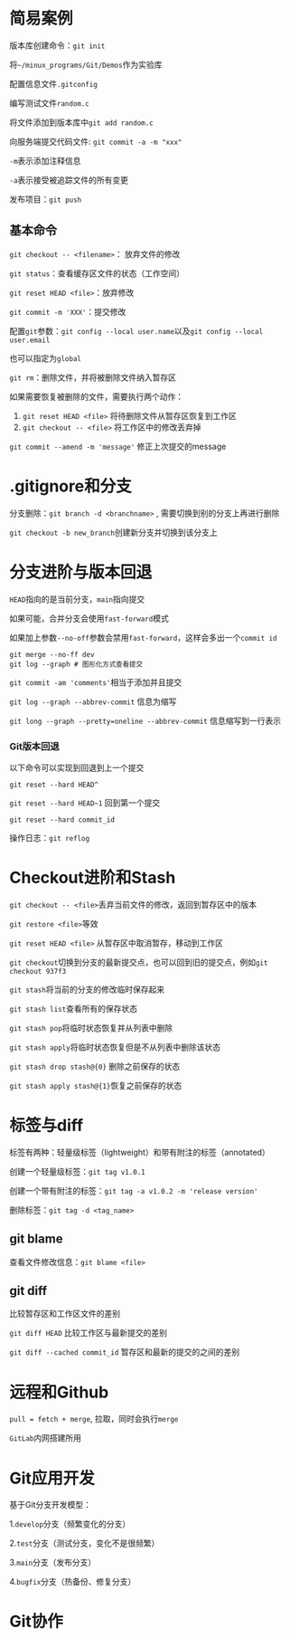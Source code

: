 # 简易案例

版本库创建命令：`git init`

将`~/minux_programs/Git/Demos`作为实验库

配置信息文件`.gitconfig`

编写测试文件`random.c`

将文件添加到版本库中`git add random.c`

向服务端提交代码文件: `git commit -a -m "xxx"`

`-m`表示添加注释信息

`-a`表示接受被追踪文件的所有变更

发布项目：`git push`

## 基本命令

`git checkout -- <filename>`： 放弃文件的修改

`git status`：查看缓存区文件的状态（工作空间）

`git reset HEAD <file>`：放弃修改

`git commit -m 'XXX'`：提交修改

配置`git`参数：`git config --local user.name`以及`git config --local user.email`

也可以指定为`global`

`git rm`：删除文件，并将被删除文件纳入暂存区

如果需要恢复被删除的文件，需要执行两个动作：

1. `git reset HEAD <file>` 将待删除文件从暂存区恢复到工作区
2. `git checkout -- <file>` 将工作区中的修改丢弃掉

`git commit --amend -m 'message'` 修正上次提交的message

# .gitignore和分支

分支删除：`git branch -d <branchname>` , 需要切换到别的分支上再进行删除

`git checkout -b new_branch`创建新分支并切换到该分支上

# 分支进阶与版本回退

`HEAD`指向的是当前分支，`main`指向提交

如果可能，合并分支会使用`fast-forward`模式

如果加上参数`--no-off`参数会禁用`fast-forward`，这样会多出一个`commit id`

```
git merge --no-ff dev
git log --graph # 图形化方式查看提交
```

`git commit -am 'comments'`相当于添加并且提交

`git log --graph --abbrev-commit` 信息为缩写

`git long --graph --pretty=oneline --abbrev-commit` 信息缩写到一行表示

### Git版本回退

以下命令可以实现到回退到上一个提交

`git reset --hard HEAD^`

`git reset --hard HEAD~1` 回到第一个提交

`git reset --hard commit_id`

操作日志：`git reflog`

# Checkout进阶和Stash

`git checkout -- <file>`丢弃当前文件的修改，返回到暂存区中的版本

`git restore <file>`等效

`git reset HEAD <file>` 从暂存区中取消暂存，移动到工作区

`git checkout`切换到分支的最新提交点，也可以回到旧的提交点，例如`git checkout 937f3`

`git stash`将当前的分支的修改临时保存起来

`git stash list`查看所有的保存状态

`git stash pop`将临时状态恢复并从列表中删除

`git stash apply`将临时状态恢复但是不从列表中删除该状态

`git stash drop stash@{0}` 删除之前保存的状态

`git stash apply stash@{1}`恢复之前保存的状态

# 标签与diff

标签有两种：轻量级标签（lightweight）和带有附注的标签（annotated）

创建一个轻量级标签：`git tag v1.0.1`

创建一个带有附注的标签：`git tag -a v1.0.2 -m 'release version'`

删除标签：`git tag -d <tag_name>`

## git blame

查看文件修改信息：`git blame <file>`

## git diff

比较暂存区和工作区文件的差别

`git diff HEAD` 比较工作区与最新提交的差别

`git diff --cached commit_id` 暂存区和最新的提交的之间的差别

# 远程和Github

`pull = fetch + merge`, 拉取，同时会执行`merge`

`GitLab`内网搭建所用

# Git应用开发

基于Git分支开发模型：

1.`develop`分支（频繁变化的分支）

2.`test`分支（测试分支，变化不是很频繁）

3.`main`分支（发布分支）

4.`bugfix`分支（热备份、修复分支）

# Git协作

